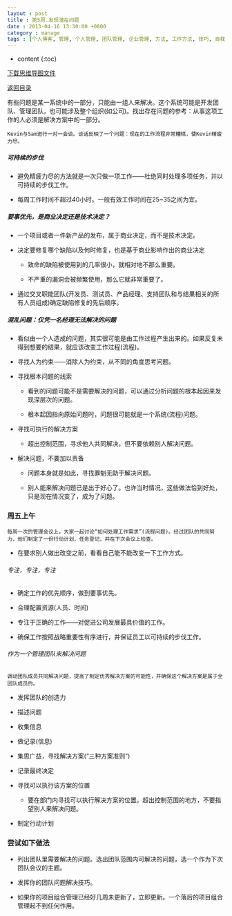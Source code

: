 ```yaml
---
layout : post
title : 第5周.发现潜在问题
date : 2013-04-16 13:30:00 +0800
category : manage
tags : [个人博客, 管理, 个人管理, 团队管理, 企业管理, 方法, 工作方法, 技巧, 自我提升]
---
```


* content
{:toc}


[下载思维导图文件](https://docs.google.com/file/d/0B7UFT4BR96esRTJIUXNtTExTdWs/edit?usp=sharing)

[返回目录](/manage/2013/04/07/Behind-closed-doors-secrets-of-great-management/)

有些问题是某一系统中的一部分，只能由一组人来解决。这个系统可能是开发团队、管理团队，也可能涉及整个组织(如公司)。找出存在问题的参考：从事这项工作的人必须是解决方案中的一部分。

    Kevin与Sam进行一对一会谈。谈话反映了一个问题：现在的工作流程非常糟糕，使Kevin精疲力尽。


##### 可持续的步伐

- 避免精疲力尽的方法就是一次只做一项工作——杜绝同时处理多项任务，并以可持续的步伐工作。

- 每周工作时间不超过40小时。一般有效工作时间在25~35之间为宜。

##### 要事优先，是商业决定还是技术决定？

- 一个项目或者一件新产品的发布，属于商业决定，而不是技术决定。

- 决定要修复哪个缺陷以及何时修复，也是基于商业影响作出的商业决定

    - 致命的缺陷被使用到的几率很小，就相对地不那么重要。

    - 不严重的漏洞会被频繁使用，那么它就非常重要了。

- 通过交叉职能团队(开发员、测试员、产品经理、支持团队和与结果相关的所有人员组成)确定缺陷修复的先后顺序。

##### 混乱问题：仅凭一名经理无法解决的问题

- 看似由一个人造成的问题，其实很可能是由工作过程产生出来的。如果反复未得到想要的结果，就应该改变工作过程(流程)。

- 寻找人为约束——消除人为约束，从不同的角度思考问题。

- 寻找根本问题的线索

    - 看到的问题可能不是需要解决的问题，可以通过分析问题的根本起因来发现深层次的问题。

    - 根本起因指向原始问题时，问题很可能就是一个系统(流程)问题。

- 寻找可执行的解决方案

    - 超出控制范围，寻求他人共同解决，但不要依赖别人解决问题。

- 解决问题，不要加以责备

    - 问题本身就是如此，寻找罪魁无助于解决问题。

    - 别人能来解决问题已是出于好心了。也许当时情况，这些做法恰到好处，只是现在情况变了，成为了问题。

### 周五上午

    每周一次的管理会议上，大家一起讨论“如何处理工作需求”(流程问题)。经过团队的共同努力，他们制定了一份行动计划，任务登记，并在下次会议上检查。

- 在要求别人做出改变之前，看看自己能不能改变一下工作方式。

###### 专注，专注，专注

- 确定工作的优先顺序，做到要事优先。

- 合理配置资源(人员、时间)

- 专注于正确的工作——对促进公司发展最具价值的工作。

- 确保工作按照战略重要性有序进行，并保证员工以可持续的步伐工作。

###### 作为一个管理团队来解决问题

    调动团队成员共同解决问题，提高了制定优秀解决方案的可能性，并确保这个解决方案是属于全团队成员的。

- 发挥团队的创造力

- 描述问题

- 收集信息

- 做记录(信息)

- 集思广益，寻找解决方案(“三种方案准则”)

- 记录最终决定

- 寻找可以执行该方案的位置

    - 要在部门内寻找可以执行解决方案的位置。超出控制范围的地方，不要指望别人来解决问题。

- 制定行动计划

### 尝试如下做法

- 列出团队里需要解决的问题。选出团队范围内可解决的问题，选一个作为下次团队会议的主题。

- 发挥你的团队问题解决技巧。

- 如果你的项目组合管理已经好几周未更新了，立即更新。一个落后的项目组合管理起不到任何作用。